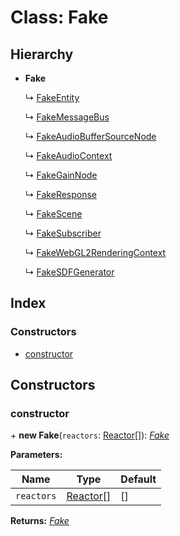
# Class: Fake

## Hierarchy

* **Fake**

  ↳ [FakeEntity](fakeentity.md)

  ↳ [FakeMessageBus](fakemessagebus.md)

  ↳ [FakeAudioBufferSourceNode](fakeaudiobuffersourcenode.md)

  ↳ [FakeAudioContext](fakeaudiocontext.md)

  ↳ [FakeGainNode](fakegainnode.md)

  ↳ [FakeResponse](fakeresponse.md)

  ↳ [FakeScene](fakescene.md)

  ↳ [FakeSubscriber](fakesubscriber.md)

  ↳ [FakeWebGL2RenderingContext](fakewebgl2renderingcontext.md)

  ↳ [FakeSDFGenerator](fakesdfgenerator.md)

## Index

### Constructors

* [constructor](fake.md#constructor)

## Constructors

###  constructor

\+ **new Fake**(`reactors`: [Reactor](reactor.md)[]): *[Fake](fake.md)*

**Parameters:**

Name | Type | Default |
------ | ------ | ------ |
`reactors` | [Reactor](reactor.md)[] | [] |

**Returns:** *[Fake](fake.md)*

